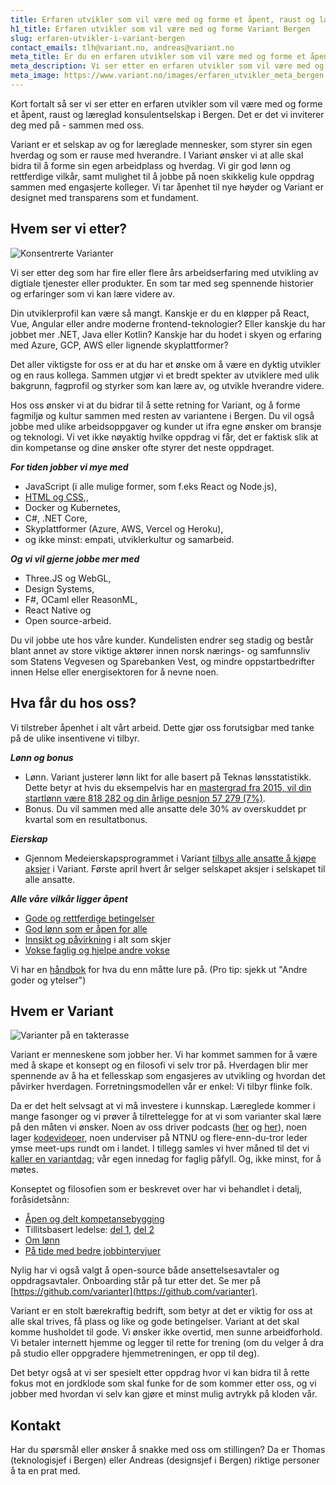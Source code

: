 ```yaml
---
title: Erfaren utvikler som vil være med og forme et åpent, raust og læreglad konsulentselskap i Bergen
h1_title: Erfaren utvikler som vil være med og forme Variant Bergen
slug: erfaren-utvikler-i-variant-bergen
contact_emails: tlh@variant.no, andreas@variant.no
meta_title: Er du en erfaren utvikler som vil være med og forme et åpent, raust og læreglad konsulentselskap i Bergen?
meta_description: Vi ser etter en erfaren utvikler som vil være med og forme et selskap av og for læreglade mennesker, som styrer sin egen hverdag og som er rause med hverandre. Er dette deg? 
meta_image: https://www.variant.no/images/erfaren_utvikler_meta_bergen.jpg
---
```


Kort fortalt så ser vi ser etter en erfaren utvikler som vil være med og forme et åpent, raust og læreglad konsulentselskap i Bergen. Det er det vi inviterer deg med på - sammen med oss. 

Variant er et selskap av og for læreglade mennesker, som styrer sin egen hverdag og som er rause med hverandre. I Variant ønsker vi at alle skal bidra til å forme sin egen arbeidplass og hverdag. Vi gir god lønn og rettferdige vilkår, samt mulighet til å jobbe på noen skikkelig kule oppdrag sammen med engasjerte kolleger. Vi tar åpenhet til nye høyder og Variant er designet med transparens som et fundament. 

## Hvem ser vi etter?

<div class="left blob1"><img alt="Konsentrerte Varianter" src="/images/design-konsentrert.png"/></div>

Vi ser etter deg som har fire eller flere års arbeidserfaring med utvikling av digtiale tjenester eller produkter. En som tar med seg spennende historier og erfaringer som vi kan lære videre av. 

Din utviklerprofil kan være så mangt. Kanskje er du en kløpper på React, Vue, Angular eller andre moderne frontend-teknologier? Eller kanskje du har jobbet mer .NET, Java eller Kotlin? Kanskje har du hodet i skyen og erfaring med Azure, GCP, AWS eller lignende skyplattformer? 

Det aller viktigste for oss er at du har et ønske om å være en dyktig utvikler og en raus kollega. Sammen utgjør vi et bredt spekter av utviklere med ulik bakgrunn, fagprofil og styrker som kan lære av, og utvikle hverandre videre.

Hos oss ønsker vi at du bidrar til å sette retning for Variant, og å forme fagmiljø og kultur sammen med resten av variantene i Bergen. Du vil også jobbe med ulike arbeidsoppgaver og kunder ut ifra egne ønsker om bransje og teknologi. Vi vet ikke nøyaktig hvilke oppdrag vi får, det er faktisk slik at din kompetanse og dine ønsker ofte styrer det neste oppdraget. 

**_For tiden jobber vi mye med_** 
- JavaScript (i alle mulige former, som f.eks React og Node.js), 
- [HTML og CSS](https://www.kode24.no/kodenytt/identitetskrise-i-frontend-utvikling/70738327),, 
- Docker og Kubernetes, 
- C#, .NET Core, 
- Skyplattformer (Azure, AWS, Vercel og Heroku), 
- og ikke minst: empati, utviklerkultur og samarbeid. 

**_Og vi vil gjerne jobbe mer med_** 
- Three.JS og WebGL, 
- Design Systems, 
- F#, OCaml eller ReasonML, 
- React Native og 
- Open source-arbeid. 

Du vil jobbe ute hos våre kunder. Kundelisten endrer seg stadig og består blant annet av store viktige aktører innen norsk nærings- og samfunnsliv som Statens Vegvesen og Sparebanken Vest, og mindre oppstartbedrifter innen Helse eller energisektoren for å nevne noen. 

## Hva får du hos oss?
Vi tilstreber åpenhet i alt vårt arbeid. Dette gjør oss forutsigbar med tanke på de ulike insentivene vi tilbyr.  

**_Lønn og bonus_** 
- Lønn. Variant justerer lønn likt for alle basert på Teknas lønsstatistikk. Dette betyr at hvis du eksempelvis har en [mastergrad fra 2015, vil din startlønn være 818 282 og din årlige pesnjon 57 279 (7%)](https://www.variant.no/kalkulator?year=2013&degree=masters).
- Bonus. Du vil sammen med alle ansatte dele 30% av overskuddet pr kvartal som en resultatbonus.

**_Eierskap_** 
- Gjennom Medeierskapsprogrammet i Variant [tilbys alle ansatte å kjøpe aksjer](https://blog.variant.no/invitasjon-til-%C3%A5-kj%C3%B8pe-aksjer-i-variant-as-27a29a307cb2) i Variant. Første april hvert år selger selskapet aksjer i selskapet til alle ansatte.

**_Alle våre vilkår ligger åpent_**
- [Gode og rettferdige betingelser](https://handbook.variant.no/#betingelser)
- [God lønn som er åpen for alle](https://www.variant.no/kalkulator)
- [Innsikt og påvirkning](https://blog.variant.no/bli-en-bedre-variant-7e1926bdcfba#e27f) i alt som skjer
- [Vokse faglig og hjelpe andre vokse](https://blog.variant.no/aapen-og-delt-kompetansebygging-c229771eee93)

Vi har en [håndbok](https://handbook.variant.no/) for hva du enn måtte lure på. (Pro tip: sjekk ut "Andre goder og ytelser")
 

## Hvem er Variant

![Varianter på en takterasse](/images/design-takterasse.png)

Variant er menneskene som jobber her. Vi har kommet sammen for å være med å skape et konsept og en filosofi vi selv tror på. Hverdagen blir mer spennende av å ha et fellesskap som engasjeres av utvikling og hvordan det påvirker hverdagen. Forretningsmodellen vår er enkel: Vi tilbyr flinke folk. 

Da er det helt selvsagt at vi må investere i kunnskap. Læreglede kommer i mange fasonger og vi prøver å tilrettelegge for at vi som varianter skal lære på den måten vi ønsker. Noen av oss driver podcasts ([her](http://bartjs.io/tag/podcast-episode/) og [her](https://kortslutning.fun/)), noen lager [kodevideoer](https://youtube.com/kodesnutt), noen underviser på NTNU og flere-enn-du-tror leder ymse meet-ups rundt om i landet. I tillegg samles vi hver måned til det vi [kaller en variantdag](https://blog.variant.no/tagged/variantdag); vår egen innedag for faglig påfyll. Og, ikke minst, for å møtes.

Konseptet og filosofien som er beskrevet over har vi behandlet i detalj, foråsidetsånn:
- [Åpen og delt kompetansebygging](https://blog.variant.no/aapen-og-delt-kompetansebygging-c229771eee93)
- Tillitsbasert ledelse: [del 1](https://blog.variant.no/tillitsbasert-ledelse-del-1-hva-og-hvorfor-86f6aa485cf9), [del 2](https://blog.variant.no/tillitsbasert-ledelse-del-2-sette-retning-449452fcc6a6)
- [Om lønn](https://blog.variant.no/bonusutbetaling-og-l%C3%B8nnsjusteringer-c6d340f0a6d)
- [På tide med bedre jobbintervjuer](https://blog.variant.no/paa-tide-med-bedre-jobbintervjuer-e59f6789a134)

Nylig har vi også valgt å open-source både ansettelsesavtaler og oppdragsavtaler. Onboarding står på tur etter det. Se mer på [https://github.com/varianter](https://github.com/varianter).

Variant er en stolt bærekraftig bedrift, som betyr at det er viktig for oss at alle skal trives, få plass og like og gode betingelser. Variant at det skal komme husholdet til gode. Vi ønsker ikke overtid, men sunne arbeidforhold. Vi betaler internett hjemme og legger til rette for trening (om du velger å dra på studio eller oppgradere hjemmetreningen, er opp til deg). 

Det betyr også at vi ser spesielt etter oppdrag hvor vi kan bidra til å rette fokus mot en jordklode som skal funke for de som kommer etter oss, og vi jobber med hvordan vi selv kan gjøre et minst mulig avtrykk på kloden vår.


## Kontakt
Har du spørsmål eller ønsker å snakke med oss om stillingen? Da er Thomas (teknologisjef i Bergen) eller Andreas (designsjef i Bergen) riktige personer å ta en prat med. 
